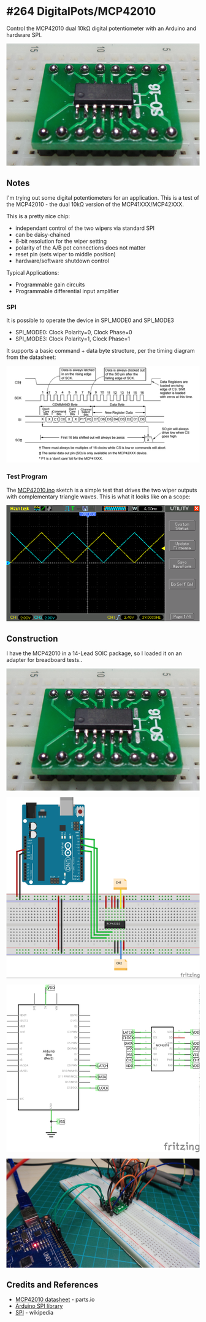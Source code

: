 # #264 DigitalPots/MCP42010

Control the MCP42010 dual 10kΩ digital potentiometer with an Arduino and hardware SPI.

![Build](./assets/MCP42010_build.jpg?raw=true)

## Notes

I'm trying out some digital potentiometers for an application.
This is a test of the MCP42010 - the dual 10kΩ version of the MCP41XXX/MCP42XXX.

This is a pretty nice chip:

* independant control of the two wipers via standard SPI
* can be daisy-chained
* 8-bit resolution for the wiper setting
* polarity of the A/B pot connections does not matter
* reset pin (sets wiper to middle position)
* hardware/software shutdown control

Typical Applications:

* Programmable gain circuits
* Programmable differential input amplifier


### SPI

It is possible to operate the device in SPI_MODE0 and SPI_MODE3

* SPI_MODE0: Clock Polarity=0, Clock Phase=0
* SPI_MODE3: Clock Polarity=1, Clock Phase=1

It supports a basic command + data byte structure, per the timing diagram from the datasheet:

![spi_timing](./assets/spi_timing.png?raw=true)


### Test Program

The [MCP42010.ino](./MCP42010.ino) sketch is a simple test that drives the two wiper outputs with complementary triangle waves.
This is what it looks like on a scope:

![scope](./assets/scope.gif?raw=true)


## Construction

I have the MCP42010 in a 14-Lead SOIC package, so I loaded it on an adapter for breadboard tests..

![Build](./assets/MCP42010_build.jpg?raw=true)

![Breadboard](./assets/MCP42010_bb.jpg?raw=true)

![Schematic](./assets/MCP42010_schematic.jpg?raw=true)

![MCP42010_breadboard](./assets/MCP42010_breadboard.jpg?raw=true)


## Credits and References
* [MCP42010 datasheet](http://parts.io/detail/1372149/MCP42010-I%2FSL) - parts.io
* [Arduino SPI library](https://www.arduino.cc/en/Reference/SPI)
* [SPI](https://en.wikipedia.org/wiki/Serial_Peripheral_Interface_Bus) - wikipedia


